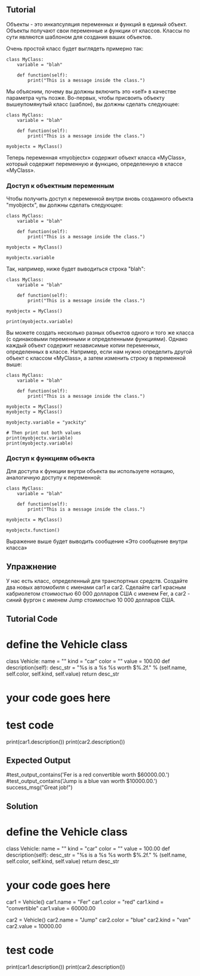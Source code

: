 Tutorial
-----------------

Объекты - это инкапсуляция переменных и функций в единый объект. Объекты получают свои переменные и функции от классов. Классы по сути являются шаблоном для создания ваших объектов.

Очень простой класс будет выглядеть примерно так:

    class MyClass:
        variable = "blah"

        def function(self):
            print("This is a message inside the class.")

Мы объясним, почему вы должны включить это «self» в качестве параметра чуть позже. Во-первых, чтобы присвоить объекту вышеупомянутый класс (шаблон), вы должны сделать следующее:

    class MyClass:
        variable = "blah"

        def function(self):
            print("This is a message inside the class.")

    myobjectx = MyClass()

Теперь переменная «myobjectx» содержит объект класса «MyClass», который содержит переменную и функцию, определенную в классе «MyClass».

### Доступ к объектным переменным

Чтобы получить доступ к переменной внутри вновь созданного объекта "myobjectx", вы должны сделать следующее:

    class MyClass:
        variable = "blah"

        def function(self):
            print("This is a message inside the class.")

    myobjectx = MyClass()

    myobjectx.variable

Так, например, ниже будет выводиться строка "blah":

    class MyClass:
        variable = "blah"

        def function(self):
            print("This is a message inside the class.")

    myobjectx = MyClass()

    print(myobjectx.variable)

Вы можете создать несколько разных объектов одного и того же класса (с одинаковыми переменными и определенными функциями). Однако каждый объект содержит независимые копии переменных, определенных в классе. Например, если нам нужно определить другой объект с классом «MyClass», а затем изменить строку в переменной выше:

    class MyClass:
        variable = "blah"

        def function(self):
            print("This is a message inside the class.")

    myobjectx = MyClass()
    myobjecty = MyClass()

    myobjecty.variable = "yackity"

    # Then print out both values
    print(myobjectx.variable)
    print(myobjecty.variable)


### Доступ к функциям объекта

Для доступа к функции внутри объекта вы используете нотацию, аналогичную доступу к переменной:

    class MyClass:
        variable = "blah"

        def function(self):
            print("This is a message inside the class.")

    myobjectx = MyClass()

    myobjectx.function()

Выражение выше будет выводить сообщение «Это сообщение внутри класса»


Упражнение
--------

У нас есть класс, определенный для транспортных средств. Создайте два новых автомобиля с именами car1 и car2. Сделайте car1 красным кабриолетом стоимостью 60 000 долларов США с именем Fer, а car2 - синий фургон с именем Jump стоимостью 10 000 долларов США.

Tutorial Code
-------------

# define the Vehicle class
class Vehicle:
    name = ""
    kind = "car"
    color = ""
    value = 100.00
    def description(self):
        desc_str = "%s is a %s %s worth $%.2f." % (self.name, self.color, self.kind, self.value)
        return desc_str
# your code goes here

# test code
print(car1.description())
print(car2.description())

Expected Output
---------------

#test_output_contains('Fer is a red convertible worth $60000.00.')
#test_output_contains('Jump is a blue van worth $10000.00.')
success_msg("Great job!")

Solution
--------

# define the Vehicle class
class Vehicle:
    name = ""
    kind = "car"
    color = ""
    value = 100.00
    def description(self):
        desc_str = "%s is a %s %s worth $%.2f." % (self.name, self.color, self.kind, self.value)
        return desc_str

# your code goes here
car1 = Vehicle()
car1.name = "Fer"
car1.color = "red"
car1.kind = "convertible"
car1.value = 60000.00

car2 = Vehicle()
car2.name = "Jump"
car2.color = "blue"
car2.kind = "van"
car2.value = 10000.00

# test code
print(car1.description())
print(car2.description())

